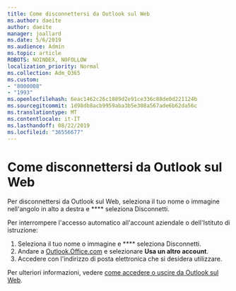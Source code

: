 ```yaml
---
title: Come disconnettersi da Outlook sul Web
ms.author: daeite
author: daeite
manager: joallard
ms.date: 5/6/2019
ms.audience: Admin
ms.topic: article
ROBOTS: NOINDEX, NOFOLLOW
localization_priority: Normal
ms.collection: Adm_O365
ms.custom:
- "8000008"
- "1993"
ms.openlocfilehash: 6eac1462c26c1889d2e91ce336c88de0d221124b
ms.sourcegitcommit: 1d98db8acb9959aba3b5e308a567ade6b62da56c
ms.translationtype: MT
ms.contentlocale: it-IT
ms.lasthandoff: 08/22/2019
ms.locfileid: "36556677"
---
```

# <a name="how-to-sign-out-of-outlook-on-the-web"></a>Come disconnettersi da Outlook sul Web

Per disconnettersi da Outlook sul Web, seleziona il tuo nome o immagine nell'angolo in alto a destra e **** seleziona Disconnetti.

Per interrompere l'accesso automatico all'account aziendale o dell'Istituto di istruzione:

1. Seleziona il tuo nome o immagine e **** seleziona Disconnetti.
1. Andare a [Outlook.Office.com](https://outlook.office.com/) e selezionare **Usa un altro account**.
1. Accedere con l'indirizzo di posta elettronica che si desidera utilizzare.

Per ulteriori informazioni, vedere [come accedere o uscire da Outlook sul Web](https://support.office.com/article/763fab4d-0138-4814-b450-37fc286bcb79).